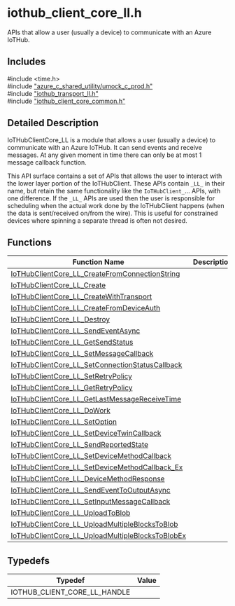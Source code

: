 # iothub_client_core_ll.h 

APIs that allow a user (usually a device) to communicate with an Azure IoTHub.

## Includes

\#include <time.h>  
\#include ["azure_c_shared_utility/umock_c_prod.h"](iot-c-ref-umock-c-prod-h.md)  
\#include ["iothub_transport_ll.h"](iot-c-ref-iothub-transport-ll-h.md)  
\#include ["iothub_client_core_common.h"](iot-c-ref-iothub-client-core-common-h.md)  

## Detailed Description

IoTHubClientCore_LL is a module that allows a user (usually a device) to communicate with an Azure IoTHub. It can send events and receive messages. At any given moment in time there can only be at most 1 message callback function.

This API surface contains a set of APIs that allows the user to interact with the lower layer portion of the IoTHubClient. These APIs contain `_LL_` in their name, but retain the same functionality like the `IoTHubClient_`... APIs, with one difference. If the `_LL_` APIs are used then the user is responsible for scheduling when the actual work done by the IoTHubClient happens (when the data is sent/received on/from the wire). This is useful for constrained devices where spinning a separate thread is often not desired.

## Functions

Function Name                  | Description                                
--------------------------------|---------------------------------------------
[IoTHubClientCore_LL_CreateFromConnectionString](./iot-c-ref-iothub-client-core-ll-h/iothubclientcore-ll-createfromconnectionstring.md)            | 
[IoTHubClientCore_LL_Create](./iot-c-ref-iothub-client-core-ll-h/iothubclientcore-ll-create.md)            | 
[IoTHubClientCore_LL_CreateWithTransport](./iot-c-ref-iothub-client-core-ll-h/iothubclientcore-ll-createwithtransport.md)            | 
[IoTHubClientCore_LL_CreateFromDeviceAuth](./iot-c-ref-iothub-client-core-ll-h/iothubclientcore-ll-createfromdeviceauth.md)            | 
[IoTHubClientCore_LL_Destroy](./iot-c-ref-iothub-client-core-ll-h/iothubclientcore-ll-destroy.md)            | 
[IoTHubClientCore_LL_SendEventAsync](./iot-c-ref-iothub-client-core-ll-h/iothubclientcore-ll-sendeventasync.md)            | 
[IoTHubClientCore_LL_GetSendStatus](./iot-c-ref-iothub-client-core-ll-h/iothubclientcore-ll-getsendstatus.md)            | 
[IoTHubClientCore_LL_SetMessageCallback](./iot-c-ref-iothub-client-core-ll-h/iothubclientcore-ll-setmessagecallback.md)            | 
[IoTHubClientCore_LL_SetConnectionStatusCallback](./iot-c-ref-iothub-client-core-ll-h/iothubclientcore-ll-setconnectionstatuscallback.md)            | 
[IoTHubClientCore_LL_SetRetryPolicy](./iot-c-ref-iothub-client-core-ll-h/iothubclientcore-ll-setretrypolicy.md)            | 
[IoTHubClientCore_LL_GetRetryPolicy](./iot-c-ref-iothub-client-core-ll-h/iothubclientcore-ll-getretrypolicy.md)            | 
[IoTHubClientCore_LL_GetLastMessageReceiveTime](./iot-c-ref-iothub-client-core-ll-h/iothubclientcore-ll-getlastmessagereceivetime.md)            | 
[IoTHubClientCore_LL_DoWork](./iot-c-ref-iothub-client-core-ll-h/iothubclientcore-ll-dowork.md)            | 
[IoTHubClientCore_LL_SetOption](./iot-c-ref-iothub-client-core-ll-h/iothubclientcore-ll-setoption.md)            | 
[IoTHubClientCore_LL_SetDeviceTwinCallback](./iot-c-ref-iothub-client-core-ll-h/iothubclientcore-ll-setdevicetwincallback.md)            | 
[IoTHubClientCore_LL_SendReportedState](./iot-c-ref-iothub-client-core-ll-h/iothubclientcore-ll-sendreportedstate.md)            | 
[IoTHubClientCore_LL_SetDeviceMethodCallback](./iot-c-ref-iothub-client-core-ll-h/iothubclientcore-ll-setdevicemethodcallback.md)            | 
[IoTHubClientCore_LL_SetDeviceMethodCallback_Ex](./iot-c-ref-iothub-client-core-ll-h/iothubclientcore-ll-setdevicemethodcallback-ex.md)            | 
[IoTHubClientCore_LL_DeviceMethodResponse](./iot-c-ref-iothub-client-core-ll-h/iothubclientcore-ll-devicemethodresponse.md)            | 
[IoTHubClientCore_LL_SendEventToOutputAsync](./iot-c-ref-iothub-client-core-ll-h/iothubclientcore-ll-sendeventtooutputasync.md)            | 
[IoTHubClientCore_LL_SetInputMessageCallback](./iot-c-ref-iothub-client-core-ll-h/iothubclientcore-ll-setinputmessagecallback.md)            | 
[IoTHubClientCore_LL_UploadToBlob](./iot-c-ref-iothub-client-core-ll-h/iothubclientcore-ll-uploadtoblob.md)            | 
[IoTHubClientCore_LL_UploadMultipleBlocksToBlob](./iot-c-ref-iothub-client-core-ll-h/iothubclientcore-ll-uploadmultipleblockstoblob.md)            | 
[IoTHubClientCore_LL_UploadMultipleBlocksToBlobEx](./iot-c-ref-iothub-client-core-ll-h/iothubclientcore-ll-uploadmultipleblockstoblobex.md)            | 

## Typedefs

Typedef                        | Value                                
--------------------------------|---------------------------------------------
IOTHUB_CLIENT_CORE_LL_HANDLE            | 

